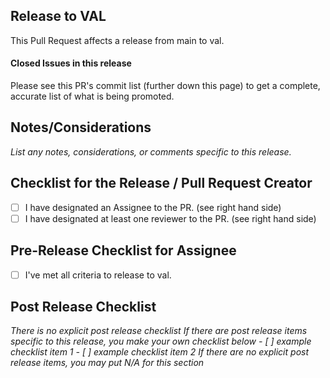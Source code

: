 ## Release to VAL

This Pull Request affects a release from main to val.

#### Closed Issues in this release

Please see this PR's commit list (further down this page) to get a complete, accurate list of what is being promoted.

## Notes/Considerations

_List any notes, considerations, or comments specific to this release._

## Checklist for the Release / Pull Request Creator

- [ ] I have designated an Assignee to the PR. (see right hand side)
- [ ] I have designated at least one reviewer to the PR. (see right hand side)

## Pre-Release Checklist for Assignee

- [ ] I've met all criteria to release to val.

## Post Release Checklist

_There is no explicit post release checklist_
_If there are post release items specific to this release, you make your own checklist below_
_- [ ] example checklist item 1_
_- [ ] example checklist item 2_
_If there are no explicit post release items, you may put N/A for this section_
